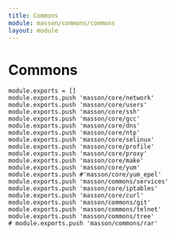 ```yaml
---
title: Commons
module: masson/commons/commons
layout: module
---
```


# Commons

    module.exports = []
    module.exports.push 'masson/core/network'
    module.exports.push 'masson/core/users'
    module.exports.push 'masson/core/ssh'
    module.exports.push 'masson/core/gcc'
    module.exports.push 'masson/core/dns'
    module.exports.push 'masson/core/ntp'
    module.exports.push 'masson/core/selinux'
    module.exports.push 'masson/core/profile'
    module.exports.push 'masson/core/proxy'
    module.exports.push 'masson/core/make'
    module.exports.push 'masson/core/yum'
    module.exports.push #'masson/core/yum_epel'
    module.exports.push 'masson/commons/services'
    module.exports.push 'masson/core/iptables'
    module.exports.push 'masson/core/curl'
    module.exports.push 'masson/commons/git'
    module.exports.push 'masson/commons/telnet'
    module.exports.push 'masson/commons/tree'
    # module.exports.push 'masson/commons/rar'
